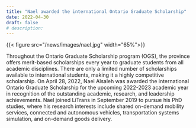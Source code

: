 ```yaml
---
title: "Nael awarded the international Ontario Graduate Scholarship"
date: 2022-04-30
draft: false
# description:
---
```

<!-- ![](../images/nael.jpg) -->
{{< figure src="/news/images/nael.jpg" width="65%">}}


<!--more-->

Throughout the Ontario Graduate Scholarship program (OGS), the province offers merit-based scholarships every year to graduate students from all academic disciplines. There are only a limited number of scholarships available to international students, making it a highly competitive scholarship. On April 28, 2022, Nael Alsaleh was awarded the international Ontario Graduate Scholarship for the upcoming 2022-2023 academic year in recognition of the outstanding academic, research, and leadership achievements. Nael joined LiTrans in September 2019 to pursue his PhD studies, where his research interests include shared on-demand mobility services, connected and autonomous vehicles, transportation systems simulation, and on-demand goods delivery.
